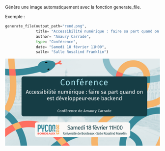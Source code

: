 Génère une image automatiquement avec la fonction generate_file.


Exemple :
```python
generate_file(output_path="rend.png",
              title= "Accessibilité numérique : faire sa part quand on est développeur·euse backend",
              author= "Amaury Carrade",
              type= "Conférence",
              date= "Samedi 18 février 11H00",
              salle= "Salle Rosalind Franklin")
```

![](https://github.com/jeanlapostolle/templateHTML2IMG/raw/master/rend.png)

